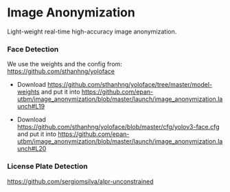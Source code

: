 # Image Anonymization #

Light-weight real-time high-accuracy image anonymization.

### Face Detection

We use the weights and the config from: https://github.com/sthanhng/yoloface

- Download https://github.com/sthanhng/yoloface/tree/master/model-weights and put it into https://github.com/epan-utbm/image_anonymization/blob/master/launch/image_anonymization.launch#L19

- Download https://github.com/sthanhng/yoloface/blob/master/cfg/yolov3-face.cfg and put it into https://github.com/epan-utbm/image_anonymization/blob/master/launch/image_anonymization.launch#L20

### License Plate Detection

https://github.com/sergiomsilva/alpr-unconstrained
